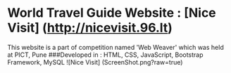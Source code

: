 # World Travel Guide Website : [Nice Visit] (http://nicevisit.96.lt)

This website is a part of competition named 'Web Weaver' which was held at PICT, Pune
###Developed in : HTML, CSS, JavaScript, Bootstrap Framework, MySQL
![Nice Visit] (ScreenShot.png?raw=true)


